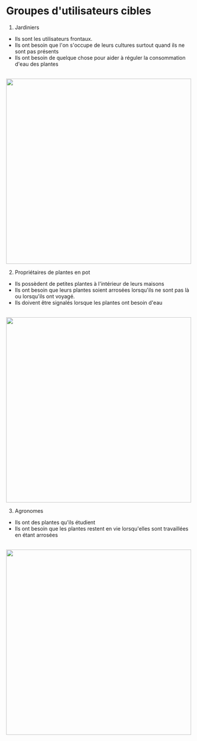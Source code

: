 # Groupes d'utilisateurs cibles
1. Jardiniers
  - Ils sont les utilisateurs frontaux.
  - Ils ont besoin que l'on s'occupe de leurs cultures surtout quand ils ne sont pas présents
  - Ils ont besoin de quelque chose pour aider à réguler la consommation d'eau des plantes

  <br>
 <img style="float: center;" width=500 src="IMAGE/gardener.jpeg">

2. Propriétaires de plantes en pot
  - Ils possèdent de petites plantes à l'intérieur de leurs maisons
  - Ils ont besoin que leurs plantes soient arrosées lorsqu'ils ne sont pas là ou lorsqu'ils ont voyagé.
  - Ils doivent être signalés lorsque les plantes ont besoin d'eau

  <br>
 <img style="float: center;" width=500 src="IMAGE/indoorplant.webp">

3. Agronomes
  - Ils ont des plantes qu'ils étudient
  - Ils ont besoin que les plantes restent en vie lorsqu'elles sont travaillées en étant arrosées

  <br>
 <img style="float: center;" width=500 src="IMAGE/agronomist.jpeg">


